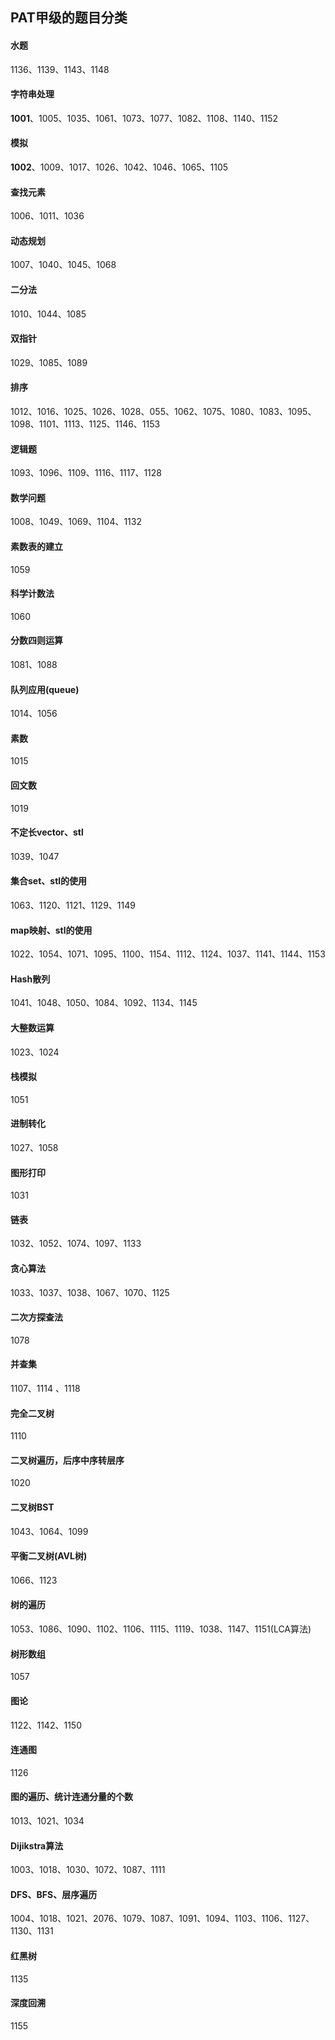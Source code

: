 ﻿## PAT甲级的题目分类

#### 水题
1136、1139、1143、1148

#### 字符串处理
**1001**、1005、1035、1061、1073、1077、1082、1108、1140、1152

#### 模拟
**1002**、1009、1017、1026、1042、1046、1065、1105

#### 查找元素
1006、1011、1036

#### 动态规划
1007、1040、1045、1068

#### 二分法
1010、1044、1085

#### 双指针
1029、1085、1089

#### 排序
1012、1016、1025、1026、1028、055、1062、1075、1080、1083、1095、1098、1101、1113、1125、1146、1153

#### 逻辑题
1093、1096、1109、1116、1117、1128

#### 数学问题
1008、1049、1069、1104、1132

#### 素数表的建立
1059

#### 科学计数法
1060

#### 分数四则运算
1081、1088

#### 队列应用(queue)	
1014、1056

#### 素数
1015

#### 回文数
1019

#### 不定长vector、stl
1039、1047

#### 集合set、stl的使用
1063、1120、1121、1129、1149

#### map映射、stl的使用
1022、1054、1071、1095、1100、1154、1112、1124、1037、1141、1144、1153

#### Hash散列
1041、1048、1050、1084、1092、1134、1145

#### 大整数运算
1023、1024

#### 栈模拟
1051

#### 进制转化
1027、1058

#### 图形打印
1031

#### 链表
1032、1052、1074、1097、1133

#### 贪心算法
1033、1037、1038、1067、1070、1125

#### 二次方探查法
1078

#### 并查集
1107、1114 、1118

#### 完全二叉树
1110

#### 二叉树遍历，后序中序转层序
1020

#### 二叉树BST
1043、1064、1099

#### 平衡二叉树(AVL树)
1066、1123

#### 树的遍历
1053、1086、1090、1102、1106、1115、1119、1038、1147、1151(LCA算法)

#### 树形数组
1057

#### 图论
1122、1142、1150

#### 连通图
1126

#### 图的遍历、统计连通分量的个数
1013、1021、1034

#### Dijikstra算法
1003、1018、1030、1072、1087、1111 

#### DFS、BFS、层序遍历
1004、1018、1021、2076、1079、1087、1091、1094、1103、1106、1127、1130、1131

#### 红黑树
1135

#### 深度回溯
1155

